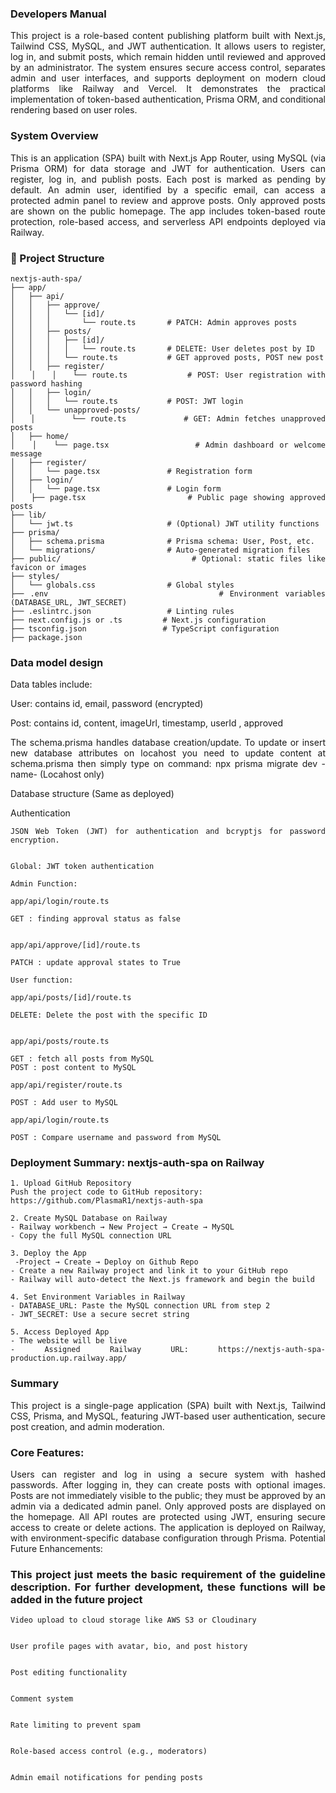 <div align="justify">

###  Developers Manual

This project is a role-based content publishing platform built with Next.js, Tailwind CSS, MySQL, and JWT authentication. 
It allows users to register, log in, and submit posts, which remain hidden until reviewed and approved by an administrator. 
The system ensures secure access control, separates admin and user interfaces, and supports deployment on modern cloud platforms like Railway and Vercel. 
It demonstrates the practical implementation of token-based authentication, Prisma ORM, and conditional rendering based on user roles.

###  System Overview


This is an application (SPA) built with Next.js App Router, using MySQL (via Prisma ORM) for data storage and JWT for authentication. 
Users can register, log in, and publish posts. Each post is marked as pending by default. 
An admin user, identified by a specific email, can access a protected admin panel to review and approve posts. 
Only approved posts are shown on the public homepage. The app includes token-based route protection, role-based access, 
and serverless API endpoints deployed via Railway.




### 📁 Project Structure

```text
nextjs-auth-spa/
├── app/
│   ├── api/
│   │   ├── approve/
│   │   │   └── [id]/
│   │   │       └── route.ts       # PATCH: Admin approves posts
│   │   ├── posts/
│   │   │   ├── [id]/
│   │   │   │   └── route.ts       # DELETE: User deletes post by ID
│   │   │   └── route.ts           # GET approved posts, POST new post
│   │   ├── register/
│   │   │   └── route.ts           # POST: User registration with password hashing
│   │   ├── login/
│   │   │   └── route.ts           # POST: JWT login
│   │   └── unapproved-posts/
│   │       └── route.ts           # GET: Admin fetches unapproved posts
│   ├── home/
│   │   └── page.tsx               # Admin dashboard or welcome message
│   ├── register/
│   │   └── page.tsx               # Registration form
│   ├── login/
│   │   └── page.tsx               # Login form
│   ├── page.tsx                   # Public page showing approved posts
├── lib/
│   └── jwt.ts                     # (Optional) JWT utility functions
├── prisma/
│   ├── schema.prisma              # Prisma schema: User, Post, etc.
│   └── migrations/                # Auto-generated migration files
├── public/                        # Optional: static files like favicon or images
├── styles/
│   └── globals.css                # Global styles
├── .env                           # Environment variables (DATABASE_URL, JWT_SECRET)
├── .eslintrc.json                 # Linting rules
├── next.config.js or .ts         # Next.js configuration
├── tsconfig.json                 # TypeScript configuration
├── package.json
```



### Data model design


Data tables include:

User: contains id, email, password (encrypted)

Post: contains id, content, imageUrl, timestamp, userId , approved

The schema.prisma handles database creation/update. To update or insert new database attributes on locahost you need to update content at schema.prisma then simply type on command: npx prisma migrate dev -name- (Locahost only)


Database structure (Same as deployed)

Authentication

```text
JSON Web Token (JWT) for authentication and bcryptjs for password encryption.


Global: JWT token authentication

Admin Function:

app/api/login/route.ts

GET : finding approval status as false


app/api/approve/[id]/route.ts

PATCH : update approval states to True

User function:

app/api/posts/[id]/route.ts

DELETE: Delete the post with the specific ID 


app/api/posts/route.ts

GET : fetch all posts from MySQL
POST : post content to MySQL

app/api/register/route.ts

POST : Add user to MySQL

app/api/login/route.ts

POST : Compare username and password from MySQL

```

### Deployment Summary: nextjs-auth-spa on Railway 


```text
1. Upload GitHub Repository
Push the project code to GitHub repository: 
https://github.com/PlasmaR1/nextjs-auth-spa

2. Create MySQL Database on Railway
- Railway workbench → New Project → Create → MySQL 
- Copy the full MySQL connection URL

3. Deploy the App
 -Project → Create → Deploy on Github Repo
- Create a new Railway project and link it to your GitHub repo
- Railway will auto-detect the Next.js framework and begin the build

4. Set Environment Variables in Railway
- DATABASE_URL: Paste the MySQL connection URL from step 2 
- JWT_SECRET: Use a secure secret string

5. Access Deployed App
- The website will be live 
- Assigned Railway URL: https://nextjs-auth-spa-production.up.railway.app/

```


### Summary



This project is a single-page application (SPA) built with Next.js, Tailwind CSS, Prisma, and MySQL, featuring JWT-based user authentication, secure post creation, and admin moderation.

### Core Features:
Users can register and log in using a secure system with hashed passwords. After logging in, they can create posts with optional images. Posts are not immediately visible to the public; they must be approved by an admin via a dedicated admin panel. Only approved posts are displayed on the homepage. All API routes are protected using JWT, ensuring secure access to create or delete actions. The application is deployed on Railway, with environment-specific database configuration through Prisma.
Potential Future Enhancements:

### This project just meets the basic requirement of the guideline description. For further development, these functions will be added in the future project

```text
Video upload to cloud storage like AWS S3 or Cloudinary


User profile pages with avatar, bio, and post history


Post editing functionality


Comment system


Rate limiting to prevent spam


Role-based access control (e.g., moderators)


Admin email notifications for pending posts

```
</div>





